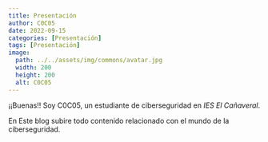 ```yaml
---
title: Presentación
author: C0C05
date: 2022-09-15
categories: [Presentación]
tags: [Presentación]
image:
  path: ../../assets/img/commons/avatar.jpg
  width: 200
  height: 200
  alt: C0C05
---
```


¡¡Buenas!! Soy C0C05, un estudiante de ciberseguridad en *IES El Cañaveral*.



En Este blog subire todo contenido relacionado con el mundo de la ciberseguridad.

